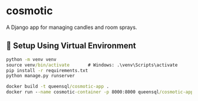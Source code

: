 # cosmotic

A Django app for managing candles and room sprays.

## 🔧 Setup Using Virtual Environment

```cmd
python -m venv venv
source venv/bin/activate       # Windows: .\venv\Scripts\activate
pip install -r requirements.txt
python manage.py runserver

docker build -t queensql/cosmotic-app .
docker run --name cosmotic-container -p 8000:8000 queensql/cosmotic-app

